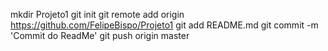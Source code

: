 mkdir Projeto1
git init
git remote add origin https://github.com/FelipeBispo/Projeto1
git add README.md
git commit -m 'Commit do ReadMe'
git push origin master
